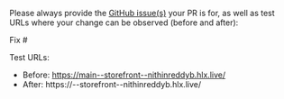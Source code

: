 Please always provide the [GitHub issue(s)](../issues) your PR is for, as well as test URLs where your change can be observed (before and after):

Fix #<gh-issue-id>

Test URLs:
- Before: https://main--storefront--nithinreddyb.hlx.live/
- After: https://<branch>--storefront--nithinreddyb.hlx.live/
